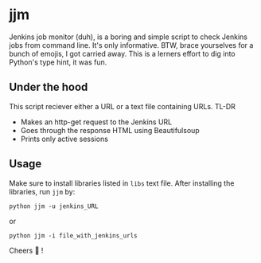 # jjm

Jenkins job monitor (duh), is a boring and simple script to check Jenkins jobs from command line. It's only informative.
BTW, brace yourselves for a bunch of emojis, I got carried away.
This is a lerners effort to dig into Python's type hint, it was fun.

## Under the hood
This script reciever either a URL or a text file containing URLs.
TL-DR
- Makes an http-get request to the Jenkins URL
- Goes through the response HTML using Beautifulsoup
- Prints only active sessions

## Usage
Make sure to install libraries listed in `libs` text file.
After installing the libraries, run `jjm` by:

`python jjm -u jenkins_URL`

or

`python jjm -i file_with_jenkins_urls`

Cheers 🍻 !
